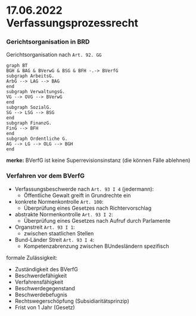 # 17.06.2022 Verfassungsprozessrecht

### Gerichtsorganisation in BRD

Gerichtsorganisation nach `Art. 92. GG`

```mermaid
graph BT
BGH & BAG & BVerwG & BSG & BFH -.-> BVerfG
subgraph ArbeitsG.
ArbG --> LAG --> BAG
end
subgraph VerwaltungsG.
VG --> OVG --> BVerwG
end
subgraph SozialG.
SG --> LSG --> BSG
end
subgraph FinanzG.
FinG --> BFH
end
subgraph Ordentliche G.
AG --> LG --> OLG --> BGH
end
```

**merke:** BVerfG ist keine Superrevisionsinstanz (die können Fälle ablehnen)

### Verfahren vor dem BVerfG

- Verfassungsbeschwerde nach `Art. 93 I 4` (jedermann):
    - Öffentliche Gewalt greift in Grundrechte ein
- konkrete Normenkontrolle `Art. 100`: 
    - Überprüfung eines Gesetzes nach Richtervorschlag 
- abstrakte Normenkontrolle `Art. 93 I 2`: 
    - Überprüfung eines Gesetzes nach Aufruf durch Parlamente
- Organstreit `Art. 93 I 1`: 
    - zwischen staatlichen Stellen
- Bund-Länder Streit `Art. 93 I 4`:
    - Kompetenzabrenzung zwischen BUndesländern spezifisch



formale Zulässigkeit:

- Zuständigkeit des BVerfG
- Beschwerdefähigkeit
- Verfahrensfähigkeit
- Beschwerdegegenstand
- Beschwerdebefugnis
- Rechtswegerschöpfung (Subsidiaritätsprinzip)
- Frist von 1 Jahr (Gesetz)

